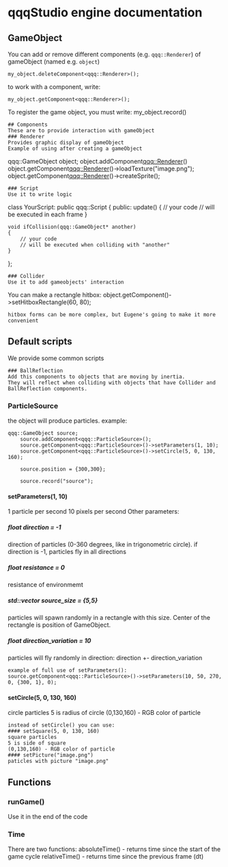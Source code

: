 # qqqStudio engine documentation
## GameObject
You can add or remove different components (e.g. `qqq::Renderer`)
of gameObject  (named e.g. `object`)
```
my_object.deleteComponent<qqq::Renderer>();
```
to work with a component, write:
```
my_object.getComponent<qqq::Renderer>();
```
To register the game object, you must write:
my_object.record()
```
## Components
These are to provide interaction with gameObject
### Renderer
Provides graphic display of gameObject
Example of using after creating a gameObject
```
qqq::GameObject object;
object.addComponent<qqq::Renderer>()
object.getComponent<qqq::Renderer>()->loadTexture("image.png");
object.getComponent<qqq::Renderer>()->createSprite();
```
### Script
Use it to write logic
```
class YourScript: public qqq::Script
{
public:
    update()
    {
        // your code
        // will be executed in each frame
    }

    void ifCollision(qqq::GameObject* another)
    {
        // your code
        // will be executed when colliding with "another"
    }
};
```
### Collider
Use it to add gameobjects' interaction
```
You can make a rectangle hitbox:
object.getComponent<Collider>()->setHitboxRectangle(60, 80);
```
hitbox forms can be more complex, but Eugene's going to make it more convenient
```
## Default scripts
We provide some common scripts
```
### BallReflection
Add this components to objects that are moving by inertia.
They will reflect when colliding with objects that have Collider and BallReflection components.
```
### ParticleSource
the object will produce particles.
example:
```
qqq::GameObject source;
    source.addComponent<qqq::ParticleSource>();
    source.getComponent<qqq::ParticleSource>()->setParameters(1, 10);
    source.getComponent<qqq::ParticleSource>()->setCircle(5, 0, 130, 160);

    source.position = {300,300};

    source.record("source");
```
#### setParameters(1, 10)
1 particle per second
10 pixels per second
Other parameters:
##### float direction = -1
direction of particles (0-360 degrees, like in trigonometric circle).
if direction is -1, particles fly in all directions
##### float resistance = 0
resistance of environmemt
##### std::vector<int> source_size = {5,5}
particles will spawn randomly in a rectangle with this size. Center of the rectangle is position of GameObject.
##### float direction_variation = 10
particles will fly randomly in direction:
direction +- direction_variation
```
example of full use of setParameters():
source.getComponent<qqq::ParticleSource>()->setParameters(10, 50, 270, 0, {300, 1}, 0);
```
#### setCircle(5, 0, 130, 160)
circle particles
5 is radius of circle
(0,130,160) - RGB color of particle
```
instead of setCircle() you can use:
#### setSquare(5, 0, 130, 160)
square particles
5 is side of square
(0,130,160) - RGB color of particle
#### setPicture("image.png")
paticles with picture "image.png"
```
## Functions
### runGame()
Use it in the end of the code
### Time
There are two functions:
absoluteTime() - returns time since the start of the game cycle
relativeTime() - returns time since the previous frame (dt)